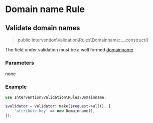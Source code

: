 # Domain name Rule
## Validate domain names

> public Intervention\Validation\Rules\Domainname::__construct()

The field under validation must be a well formed [domainname](https://en.wikipedia.org/wiki/Domain_name).

### Parameters

none

### Example

```php
use Intervention\Validation\Rules\Domainname;

$validator = Validator::make($request->all(), [
    'attribute-key' => new Domainname(),
]);
```
